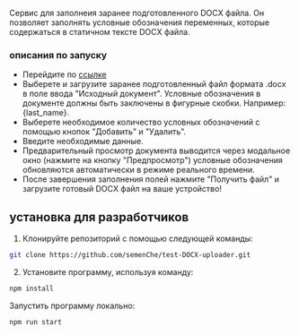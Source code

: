 Сервис для заполнеия заранее подготовленного DOCX файла. Он позволяет заполнять условные обозначения переменных, которые содержаться в статичном тексте DOCX файла.

### описания по запуску
* Перейдите по [ссылке](https://semenche.github.io/test-DOCX-uploader/)
* Выберете и загрузите заранее подготовленный файл формата .docx в поле ввода "Исходный документ". Условные обозначения в документе должны быть заключены в фигурные скобки. Например: {last_name}.
* Выберете необходимое количество условных обозначений с помощью кнопок "Добавить" и "Удалить".
* Введите необходимые данные.
* Предварительный просмотр документа выводится через модальное окно (нажмите на кнопку "Предпросмотр") условные обозначения обновляются автоматически в режиме реального времени.
* После завершения заполнения полей нажмите "Получить файл" и загрузите готовый DOCX файл на ваше устройство! 

## установка для разработчиков
1. Клонируйте репозиторий с помощью следующей команды:
```sh 
git clone https://github.com/semenChe/test-DOCX-uploader.git
```

2. Установите программу, используя команду:
```sh
npm install
```

Запустить программу локально:

```sh
npm run start
```
